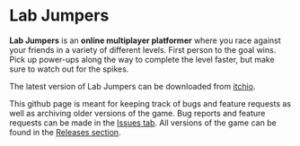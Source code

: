 # Lab Jumpers

**Lab Jumpers** is an **online multiplayer platformer** where you race against your friends in a variety of different levels. First person to the goal wins. Pick up power-ups along the way to complete the level faster, but make sure to watch out for the spikes.

The latest version of Lab Jumpers can be downloaded from [itchio](https://alex25820.itch.io/lab-jumpers).

This github page is meant for keeping track of bugs and feature requests as well as archiving older versions of the game. Bug reports and feature requests can be made in the [Issues tab](https://github.com/Lab-Jumpers/Lab-Jumpers/issues). All versions of the game can be found in the [Releases section](https://github.com/Lab-Jumpers/Lab-Jumpers/releases).
